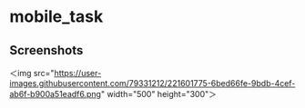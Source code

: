 # mobile_task


## Screenshots

＜img src="https://user-images.githubusercontent.com/79331212/221601775-6bed66fe-9bdb-4cef-ab6f-b900a51eadf6.png" width="500" height="300"＞



